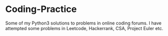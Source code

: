 # Coding-Practice
Some of my Python3 solutions to problems in online coding forums. I have attempted some problems in Leetcode, Hackerrank, CSA, Project Euler etc. 


